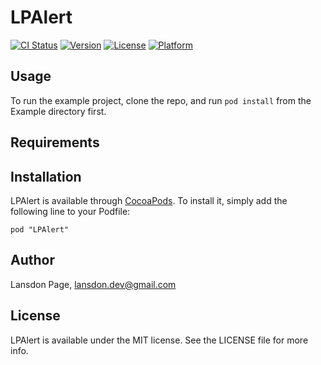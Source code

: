# LPAlert

[![CI Status](http://img.shields.io/travis/lansdon/LPAlert.svg?style=flat)](https://travis-ci.org/lansdon/LPAlert)
[![Version](https://img.shields.io/cocoapods/v/LPAlert.svg?style=flat)](http://cocoadocs.org/docsets/LPAlert)
[![License](https://img.shields.io/cocoapods/l/LPAlert.svg?style=flat)](http://cocoadocs.org/docsets/LPAlert)
[![Platform](https://img.shields.io/cocoapods/p/LPAlert.svg?style=flat)](http://cocoadocs.org/docsets/LPAlert)

## Usage

To run the example project, clone the repo, and run `pod install` from the Example directory first.

## Requirements

## Installation

LPAlert is available through [CocoaPods](http://cocoapods.org). To install
it, simply add the following line to your Podfile:

    pod "LPAlert"

## Author

Lansdon Page, lansdon.dev@gmail.com

## License

LPAlert is available under the MIT license. See the LICENSE file for more info.

